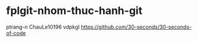 # fplgit-nhom-thuc-hanh-git
ptrang-n
ChauLe10196
vdpkgl
https://github.com/30-seconds/30-seconds-of-code

